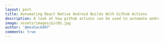 ```yaml
---
layout: post
title: Automating React Native Android Builds With Github Actions
description: A look at how github actions can be used to automate android builds and later publish release verions.
image: assets/images/pic02.jpg
author: '@meshack007'
comments: true
---
```

